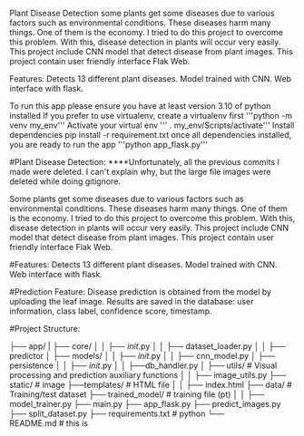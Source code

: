 Plant Disease Detection 
some plants get some diseases due to various factors such as environmental conditions. These diseases harm many things.
One of them is the economy.
I tried to do this project to overcome this problem. With this, disease detection in plants will occur very easily.
This project include CNN model that detect disease from plant images.
This project contain user friendly interface Flak Web. 

Features:
Detects 13 different plant diseases.
Model trained with CNN.
Web interface with flask.

To run this app please ensure you have at least version 3.10  of python installed
If you prefer to use virtualenv, create a virtualenv first 
 '''python -m venv my_env'''
Activate your virtual env
''' . my_env/Scripts/activate'''
Install dependencies
pip install -r requirement.txt
once all dependencies installed, you are ready to run the app 
'''python app_flask.py'''

#Plant Disease Detection:
****Unfortunately, all the previous commits I made were deleted. I can't explain why, but the large file images were deleted while doing gitignore.


Some plants get some diseases due to various factors such as environmental conditions. These diseases harm many things.
One of them is the economy.
I tried to do this project to overcome this problem. With this, disease detection in plants will occur very easily.
This project include CNN model that detect disease from plant images.
This project contain user friendly interface Flak Web. 


#Features:
Detects 13 different plant diseases.
Model trained with CNN.
Web interface with flask.

#Prediction Feature:
Disease prediction is obtained from the model by uploading the leaf image.
Results are saved in the database: user information, class label, confidence score, timestamp.

#Project Structure:

├── app/
| ├── core/ 
│ │ ├── _init_.py
│ │ ├── dataset_loader.py
│ │ ├── predictor
│ ├── models/ 
│ │ ├── _init_.py
│ │ ├── cnn_model.py
│ ├── persistence
│ │ ├── _init_.py
│ │ ├──db_handler.py
│ ├── utils/ # Visual processing and prediction auxiliary functions
│ │ ├── image_utils.py
├── static/ # image
├──templates/ # HTML file
│ │ ├── index.html
├── data/ # Training/test dataset
├── trained_model/ # training file (pt)
│ │ ├── model_trainer.py
├── main.py 
├── app_flask.py
├── predict_images.py
├── split_dataset.py
├── requirements.txt # python 
└── README.md # this is
